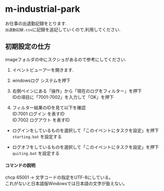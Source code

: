 # m-industrial-park
お仕事の出退勤記録をとります.  
`出退勤記録.csv`に記録を追記していくので,利用してください.  

## 初期設定の仕方
imageフォルダの中にスクショがあるので参考にしてください.

1. イベントビューアーを開きます.

2. windowsログ システムを押下

3. 右側ペインにある「操作」から「現在のログをフィルター」を押下  
IDの項目に「7001-7002」を入力して「OK」を押下

4. フィルター結果のIDを見て以下を確認  
ID:7001 ログイン を表すID  
ID:7002 ログアウト を表すID  

- ログインをしているものを選択して「このイベントにタスクを設定」を押下  
`starting.bat` を設定する

- ログオフをしているものを選択して「このイベントにタスクを設定」を押下  
`quiting.bat` を設定する

#### コマンドの説明
chcp 65001 -> 文字コードの指定をUTF-8にしている。  
これがないと日本語版Windowsでは日本語の文字が扱えない。

